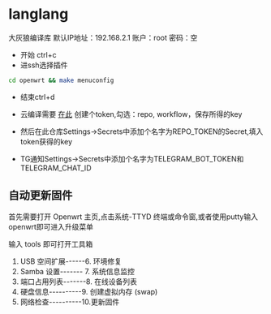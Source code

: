 # langlang
 大灰狼编译库
 默认IP地址：192.168.2.1
 账户：root   密码：空
 
- 开始 ctrl+c 
- 进ssh选择插件 
``` bash
cd openwrt && make menuconfig
```
- 结束ctrl+d

- 云编译需要 [在此](https://github.com/settings/tokens) 创建个token,勾选：repo, workflow，保存所得的key
- 然后在此仓库Settings->Secrets中添加个名字为REPO_TOKEN的Secret,填入token获得的key
- TG通知Settings->Secrets中添加个名字为TELEGRAM_BOT_TOKEN和TELEGRAM_CHAT_ID

## 自动更新固件
首先需要打开 Openwrt 主页,点击系统-TTYD 终端或命令窗,或者使用putty输入openwrt即可进入升级菜单

输入 tools 即可打开工具箱
1. USB 空间扩展------6. 环境修复
2. Samba 设置------- 7. 系统信息监控
3. 端口占用列表-------8. 在线设备列表
4. 硬盘信息----------9. 创建虚拟内存 (swap)
5. 网络检查----------10.更新固件


